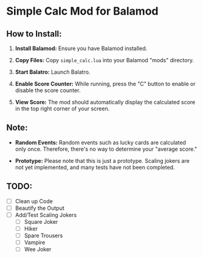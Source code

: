 # Simple Calc Mod for Balamod

## How to Install:

1. **Install Balamod:** Ensure you have Balamod installed.
   
2. **Copy Files:** Copy `simple_calc.lua` into your Balamod "mods" directory.

3. **Start Balatro:** Launch Balatro.

4. **Enable Score Counter:** While running, press the "C" button to enable or disable the score counter.

5. **View Score:** The mod should automatically display the calculated score in the top right corner of your screen.

## Note:

- **Random Events:** Random events such as lucky cards are calculated only once. Therefore, there's no way to determine your "average score."

- **Prototype:** Please note that this is just a prototype. Scaling jokers are not yet implemented, and many tests have not been completed.

## TODO:

- [ ] Clean up Code
- [ ] Beautify the Output
- [ ] Add/Test Scaling Jokers
  - [ ] Square Joker
  - [ ] Hiker
  - [ ] Spare Trousers
  - [ ] Vampire
  - [ ] Wee Joker  
